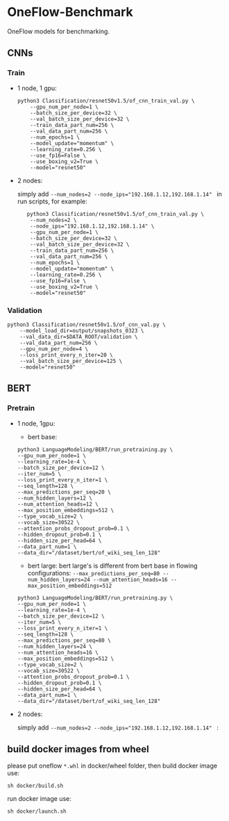 # OneFlow-Benchmark
OneFlow models for benchmarking.

## CNNs
### Train
* 1 node, 1 gpu:
    ```
    python3 Classification/resnet50v1.5/of_cnn_train_val.py \
        --gpu_num_per_node=1 \
        --batch_size_per_device=32 \
        --val_batch_size_per_device=32 \
        --train_data_part_num=256 \
        --val_data_part_num=256 \
        --num_epochs=1 \
        --model_update="momentum" \
        --learning_rate=0.256 \
        --use_fp16=False \
        --use_boxing_v2=True \
        --model="resnet50" 
    ```

* 2 nodes:

    simply add `--num_nodes=2 --node_ips="192.168.1.12,192.168.1.14" ` in run scripts, for example:

    ```
       python3 Classification/resnet50v1.5/of_cnn_train_val.py \
        --num_nodes=2 \
        --node_ips="192.168.1.12,192.168.1.14" \
        --gpu_num_per_node=1 \
        --batch_size_per_device=32 \
        --val_batch_size_per_device=32 \
        --train_data_part_num=256 \
        --val_data_part_num=256 \
        --num_epochs=1 \
        --model_update="momentum" \
        --learning_rate=0.256 \
        --use_fp16=False \
        --use_boxing_v2=True \
        --model="resnet50" 
 
    ```
### Validation
```
python3 Classification/resnet50v1.5/of_cnn_val.py \
    --model_load_dir=output/snapshots_0323 \
    --val_data_dir=$DATA_ROOT/validation \
    --val_data_part_num=256 \
    --gpu_num_per_node=4 \
    --loss_print_every_n_iter=20 \
    --val_batch_size_per_device=125 \
    --model="resnet50"
```

## BERT
### Pretrain
* 1 node, 1gpu:
    
    * bert base:
    ```
    python3 LanguageModeling/BERT/run_pretraining.py \
    --gpu_num_per_node=1 \
    --learning_rate=1e-4 \
    --batch_size_per_device=12 \
    --iter_num=5 \
    --loss_print_every_n_iter=1 \
    --seq_length=128 \
    --max_predictions_per_seq=20 \
    --num_hidden_layers=12 \
    --num_attention_heads=12 \
    --max_position_embeddings=512 \
    --type_vocab_size=2 \
    --vocab_size=30522 \
    --attention_probs_dropout_prob=0.1 \
    --hidden_dropout_prob=0.1 \
    --hidden_size_per_head=64 \
    --data_part_num=1 \
    --data_dir="/dataset/bert/of_wiki_seq_len_128" 
    ```

    * bert large:
    bert large's is different from bert base in flowing configurations: 
    `--max_predictions_per_seq=80 --num_hidden_layers=24 --num_attention_heads=16 --max_position_embeddings=512`

    ```
    python3 LanguageModeling/BERT/run_pretraining.py \
    --gpu_num_per_node=1 \
    --learning_rate=1e-4 \
    --batch_size_per_device=12 \
    --iter_num=5 \
    --loss_print_every_n_iter=1 \
    --seq_length=128 \
    --max_predictions_per_seq=80 \
    --num_hidden_layers=24 \
    --num_attention_heads=16 \
    --max_position_embeddings=512 \
    --type_vocab_size=2 \
    --vocab_size=30522 \
    --attention_probs_dropout_prob=0.1 \
    --hidden_dropout_prob=0.1 \
    --hidden_size_per_head=64 \
    --data_part_num=1 \
    --data_dir="/dataset/bert/of_wiki_seq_len_128"
    ```

* 2 nodes:

    simply add `--num_nodes=2 --node_ips="192.168.1.12,192.168.1.14" ` :


## build docker images from wheel
please put oneflow `*.whl` in docker/wheel folder, then build docker image use:
```
sh docker/build.sh
```

run docker image use:
```
sh docker/launch.sh
```
